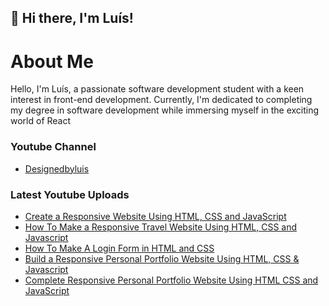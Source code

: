 ## 👋 Hi there, I'm Luís!

# About Me

Hello, I'm Luís, a passionate software development student with a keen interest in front-end development. Currently, I'm dedicated to completing my degree in software development while immersing myself in the exciting world of React

### Youtube Channel

- [Designedbyluis](https://www.youtube.com/channel/@designedbyluis)

### Latest Youtube Uploads

<!-- YOUTUBE:START -->
- [Create a Responsive Website Using HTML, CSS and JavaScript](https://www.youtube.com/watch?v=yS1HYNwioE8)
- [How To Make a Responsive Travel Website Using HTML, CSS and Javascript](https://www.youtube.com/watch?v=7IDNxeoggLQ)
- [How To Make A Login Form in HTML and CSS](https://www.youtube.com/watch?v=wYirUiFcdHo)
- [Build a Responsive Personal Portfolio Website Using HTML, CSS &amp; Javascript](https://www.youtube.com/watch?v=jF10BNsHmr0)
- [Complete Responsive Personal Portfolio Website Using HTML CSS and JavaScript](https://www.youtube.com/watch?v=ci15yXJ8fCE)
<!-- YOUTUBE:END -->

<!--
**luissitoe/luissitoe** is a ✨ _special_ ✨ repository because its `README.md` (this file) appears on your GitHub profile.

Here are some ideas to get you started:

- 🔭 I’m currently working on ...
- 🌱 I’m currently learning ...
- 👯 I’m looking to collaborate on ...
- 🤔 I’m looking for help with ...
- 💬 Ask me about ...
- 📫 How to reach me: ...
- 😄 Pronouns: ...
- ⚡ Fun fact: ...
-->
